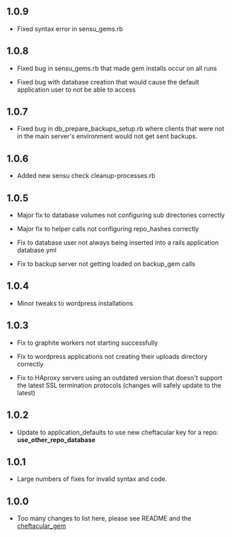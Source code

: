 ## 1.0.9

* Fixed syntax error in sensu_gems.rb

## 1.0.8

* Fixed bug in sensu_gems.rb that made gem installs occur on all runs

* Fixed bug with database creation that would cause the default application user to not be able to access

## 1.0.7

* Fixed bug in db_prepare_backups_setup.rb where clients that were not in the main server's environment would not get sent backups.

## 1.0.6

* Added new sensu check cleanup-processes.rb

## 1.0.5

* Major fix to database volumes not configuring sub directories correctly

* Major fix to helper calls not configuring repo_hashes correctly

* Fix to database user not always being inserted into a rails application database.yml

* Fix to backup server not getting loaded on backup_gem calls

## 1.0.4

* Minor tweaks to wordpress installations

## 1.0.3

* Fix to graphite workers not starting successfully

* Fix to wordpress applications not creating their uploads directory correctly

* Fix to HAproxy servers using an outdated version that doesn't support the latest SSL termination protocols (changes will safely update to the latest)

## 1.0.2

* Update to application_defaults to use new cheftacular key for a repo: **use_other_repo_database**

## 1.0.1

* Large numbers of fixes for invalid syntax and code.

## 1.0.0

* Too many changes to list here, please see README and the [cheftacular_gem](https://github.com/SocialCentivPublic/cheftacular)
